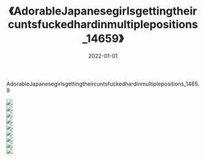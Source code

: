 ﻿---
layout: post
title:  《AdorableJapanesegirlsgettingtheircuntsfuckedhardinmultiplepositions_14659》
date:   2022-01-01
img: http://imgx.orgx.ga/漏D/2022/AdorableJapanesegirlsgettingtheircuntsfuckedhardinmultiplepositions_14659/000.jpg
categories: [美女, 清纯, 唯美]
---

AdorableJapanesegirlsgettingtheircuntsfuckedhardinmultiplepositions_14659

  ![](http://imgx.orgx.ga/漏D/2022/AdorableJapanesegirlsgettingtheircuntsfuckedhardinmultiplepositions_14659/001.jpg) <br> ![](http://imgx.orgx.ga/漏D/2022/AdorableJapanesegirlsgettingtheircuntsfuckedhardinmultiplepositions_14659/002.jpg) <br> ![](http://imgx.orgx.ga/漏D/2022/AdorableJapanesegirlsgettingtheircuntsfuckedhardinmultiplepositions_14659/003.jpg) <br> ![](http://imgx.orgx.ga/漏D/2022/AdorableJapanesegirlsgettingtheircuntsfuckedhardinmultiplepositions_14659/004.jpg) <br> ![](http://imgx.orgx.ga/漏D/2022/AdorableJapanesegirlsgettingtheircuntsfuckedhardinmultiplepositions_14659/005.jpg) <br> ![](http://imgx.orgx.ga/漏D/2022/AdorableJapanesegirlsgettingtheircuntsfuckedhardinmultiplepositions_14659/006.jpg) <br> ![](http://imgx.orgx.ga/漏D/2022/AdorableJapanesegirlsgettingtheircuntsfuckedhardinmultiplepositions_14659/007.jpg) <br> ![](http://imgx.orgx.ga/漏D/2022/AdorableJapanesegirlsgettingtheircuntsfuckedhardinmultiplepositions_14659/008.jpg) <br> ![](http://imgx.orgx.ga/漏D/2022/AdorableJapanesegirlsgettingtheircuntsfuckedhardinmultiplepositions_14659/009.jpg) <br>